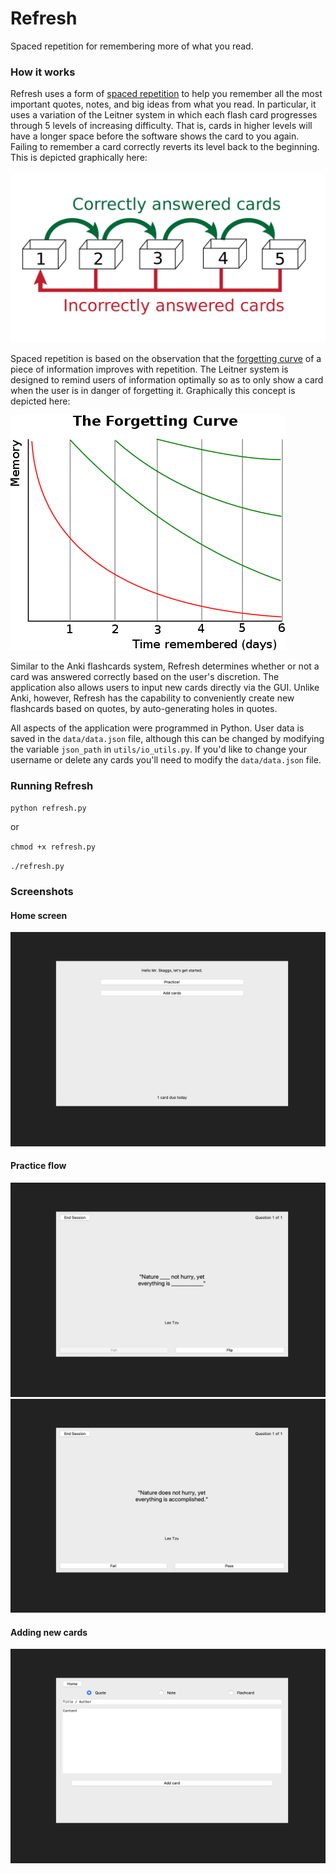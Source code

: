 # Refresh

Spaced repetition for remembering more of what you read.

### How it works

Refresh uses a form of [spaced repetition](https://en.wikipedia.org/wiki/Spaced_repetition) to help you remember all the most important quotes, notes, and big ideas from what you read. In particular, it uses a variation of the Leitner system in which each flash card progresses through 5 levels of increasing difficulty. That is, cards in higher levels will have a longer space before the software shows the card to you again. Failing to remember a card correctly reverts its level back to the beginning. This is depicted graphically here:

![](./public/leitner.png)

Spaced repetition is based on the observation that the [forgetting curve](https://en.wikipedia.org/wiki/Forgetting_curve) of a piece of information improves with repetition. The Leitner system is designed to remind users of information optimally so as to only show a card when the user is in danger of forgetting it. Graphically this concept is depicted here:

<img src='./public/forgetting_curve.png' style='margin-left: auto; margin-right: auto;'/>

Similar to the Anki flashcards system, Refresh determines whether or not a card was answered correctly based on the user's discretion. The application also allows users to input new cards directly via the GUI. Unlike Anki, however, Refresh has the capability to conveniently create new flashcards based on quotes, by auto-generating holes in quotes.

All aspects of the application were programmed in Python. User data is saved in the `data/data.json` file, although this can be changed by modifying the variable `json_path` in `utils/io_utils.py`. If you'd like to change your username or delete any cards you'll need to modify the `data/data.json` file.

### Running Refresh

`python refresh.py`

or

`chmod +x refresh.py`

`./refresh.py`

### Screenshots

#### Home screen

![](./public/home.png)

#### Practice flow

![](./public/front.png)
![](./public/back.png)

#### Adding new cards

![](./public/quick_add.png)
